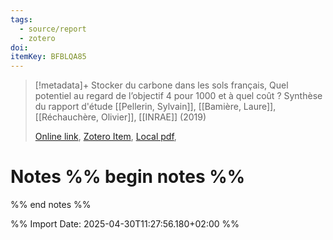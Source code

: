 ```yaml
---
tags:
  - source/report
  - zotero
doi: 
itemKey: BFBLQA85
---
```

>[!metadata]+
> Stocker du carbone dans les sols français, Quel potentiel au regard de l’objectif 4 pour 1000 et à quel coût ? Synthèse du rapport d'étude
> [[Pellerin, Sylvain]], [[Bamière, Laure]], [[Réchauchère, Olivier]], 
> [[INRAE]] (2019)
> 
> [Online link](https://www.inrae.fr/sites/default/files/pdf/4pM-Synth%C3%A8se-Novembre2020.pdf), [Zotero Item](zotero://select/library/items/BFBLQA85), [Local pdf](file://C:/Users/aburg/Documents/references/zotero/storage/NEZM63NP/_4pMSyntheseNovembre2020.pdf), 

# Notes %% begin notes %%

%% end notes %%




%% Import Date: 2025-04-30T11:27:56.180+02:00 %%
